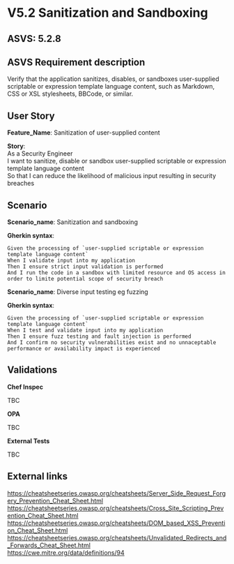 # V5.2 Sanitization and Sandboxing

## ASVS: 5.2.8

## ASVS Requirement description

Verify that the application sanitizes, disables, or sandboxes
user-supplied scriptable or expression template language content,
such as Markdown, CSS or XSL stylesheets, BBCode, or similar.

## User Story

**Feature_Name**: Sanitization of user-supplied content

**Story**:\
As a Security Engineer\
I want to sanitize, disable or sandbox user-supplied scriptable or 
expression template language content\
So that I can reduce the likelihood of malicious input resulting in
security breaches

## Scenario

**Scenario_name**: Sanitization and sandboxing

**Gherkin syntax**:

```gherkin
Given the processing of `user-supplied scriptable or expression template language content`
When I validate input into my application
Then I ensure strict input validation is performed
And I run the code in a sandbox with limited resource and OS access in order to limite potential scope of security breach
```

**Scenario_name**: Diverse input testing eg fuzzing

**Gherkin syntax**:

```gherkin
Given the processing of `user-supplied scriptable or expression template language content`
When I test and validate input into my application
Then I ensure fuzz testing and fault injection is performed
And I confirm no security vulnerabilities exist and no unnaceptable performance or availability impact is experienced
```

## Validations

**Chef Inspec**

TBC

**OPA**

TBC

**External Tests**

TBC

## External links

<https://cheatsheetseries.owasp.org/cheatsheets/Server_Side_Request_Forgery_Prevention_Cheat_Sheet.html> \
<https://cheatsheetseries.owasp.org/cheatsheets/Cross_Site_Scripting_Prevention_Cheat_Sheet.html> \
<https://cheatsheetseries.owasp.org/cheatsheets/DOM_based_XSS_Prevention_Cheat_Sheet.html> \
<https://cheatsheetseries.owasp.org/cheatsheets/Unvalidated_Redirects_and_Forwards_Cheat_Sheet.html> \
<https://cwe.mitre.org/data/definitions/94>
